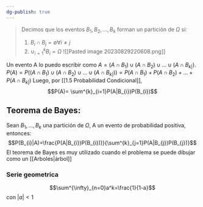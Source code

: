```yaml
---
dg-publish: true
---
```

> Decimos que los eventos $B_1,B_2, \dots,B_{k}$ forman un partición de $\Omega$ si:
> 1. $B_i \cap B_j=\emptyset \forall i \neq j$ 
> 2. $\cup^k_{i=1}B_{i}= \Omega$
> ![[Pasted image 20230829220608.png]]

Un evento A lo puedo escribir como $A= (A\cap B_{1})\cup(A \cap B_{2})\cup\dots \cup(A\cap B_{k|})$. 
$P(A)=P((A\cap B_{1})\cup(A \cap B_{2})\cup\dots \cup(A\cap B_{k|}))=P(A\cap B_{1})+P(A \cap B_{2})+\dots+P(A\cap B_{k|})$
Luego, por [[1.5 Probabilidad Condicional]], $$P(A)= \sum^{k}_{i=1}P(A|B_{i})P(B_{i})$$

## Teorema de Bayes: 
Sean $B_{1},\dots,B_{k}$ una partición de $\Omega$, A un evento de probabilidad positiva, entonces:
$$P(B_{i}|A)=\frac{P(A|B_{i})P(B_{i}))}{\sum^{k}_{j=1}P(A|B_{j})P(B_{j})}$$
El teorema de Bayes es muy utilizado cuando el problema se puede dibujar como un [[Arboles|árbol]]

### Serie geometrica
$$\sum^{\infty}_{n=0}a^k=\frac{1}{1-a}$$ con $|a|<1$